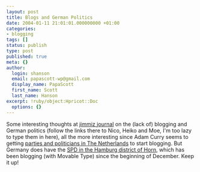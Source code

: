 ```yaml
---
layout: post
title: Blogs and German Politics
date: 2004-01-11 21:01:01.000000000 +01:00
categories:
- blogging
tags: []
status: publish
type: post
published: true
meta: {}
author:
  login: shanson
  email: papascott-wp@gmail.com
  display_name: PapaScott
  first_name: Scott
  last_name: Hanson
excerpt: !ruby/object:Hpricot::Doc
  options: {}
---
```

<p>Some interesting thoughts at <a title="Weblogs und deutsche Politiker [jimmiz journal]" href="http://jimmiz.blogg.de/eintrag.php?id=157">jimmiz journal</a> on the (lack of) blogging and German politics (follow the links there to Nico, Heiko and Moe, I'm too lazy to type them in  here), all the more interesting since Adam Curry seems to getting <a title="Adam Curry's Weblog" href="http://radio.weblogs.com/0001014/2004/01/06.html#a5027">parties and politicians in The Netherlands</a> to start blogging. But Germany does have the <a title="SPD-Horn, Sozialdemokratische Partei Deutschlands, Distrikt Hamburg-Horn" href="http://www.spd-horn.de/">SPD in the Hamburg district of Horn</a>, which has been blogging (with Movable Type) since the beginning of December. Keep it up!</p>
